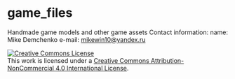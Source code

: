 # game_files
Handmade game models and other game assets
Contact information: 
name: Mike Demchenko 
e-mail: mikewin10@yandex.ru 

[![Creative Commons License](https://i.creativecommons.org/l/by-nc/4.0/88x31.png)](http://creativecommons.org/licenses/by-nc/4.0/)  
This work is licensed under a [Creative Commons Attribution-NonCommercial 4.0 International License](http://creativecommons.org/licenses/by-nc/4.0/).
